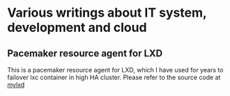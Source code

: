 # Various writings about IT system, development and cloud

## Pacemaker resource agent for LXD
This is a pacemaker resource agent for LXD, which I have used for years to failover lxc container in high HA cluster. Please refer to the source code at [mylxd](https://github.com/q13975/articles/blob/master/mylxd)

